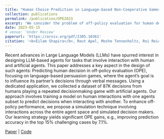 ```yaml
---
title: "Human Choice Prediction in Language-based Non-Cooperative Games: Simulation-based Off-Policy Evaluation"
collection: publications
permalink: /publication/OPE2023
excerpt: 'We consider the problem of off-policy evaluation for human decision prediction in non-cooperative non-zero-sum games, collect an extensive novel dataset and present a simulation-based algorithm.'
date: 2023-05-15
# venue: 'Under Review'
paperurl: 'https://arxiv.org/pdf/2305.10361'
citation: '<b>Eilam Shapira</b>, Reut Apel, Moshe Tennenholtz, Roi Reichart (2023). "Human Choice Prediction in Language-based Non-Cooperative Games: Simulation-based Off-Policy Evaluation".'
---
```


Recent advances in Large Language Models (LLMs) have spurred interest in designing LLM-based agents for tasks that involve interaction with human and artificial
agents. This paper addresses a key aspect in the design of such agents: Predicting human decision in off-policy evaluation
(OPE), focusing on language-based persuasion games, where the agent’s goal is to influence its partner’s decisions through verbal messages. Using a dedicated application, we collected a dataset of 87K decisions
from humans playing a repeated decisionmaking game with artificial agents. Our
approach involves training a model on human interactions with one agents subset to
predict decisions when interacting with another. To enhance off-policy performance,
we propose a simulation technique involving interactions across the entire agent space
and simulated decision makers. Our learning strategy yields significant OPE gains,
e.g., improving prediction accuracy in the
top 15% challenging cases by 7.1%.

[Paper](https://arxiv.org/pdf/2305.10361.pdf) \|  [Code](https://github.com/eilamshapira/HumanChoicePrediction)